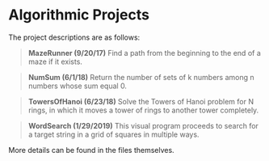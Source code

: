 # Algorithmic Projects

The project descriptions are as follows:
> **MazeRunner (9/20/17)** Find a path from the beginning to the end of a maze if it exists.

> **NumSum (6/1/18)** Return the number of sets of k numbers among n numbers whose sum equal 0.

> **TowersOfHanoi (6/23/18)** Solve the Towers of Hanoi problem for N rings, in which it moves a tower of rings to another tower completely.

> **WordSearch (1/29/2019)** This visual program proceeds to search for a target string in a grid of squares in multiple ways.

More details can be found in the files themselves.